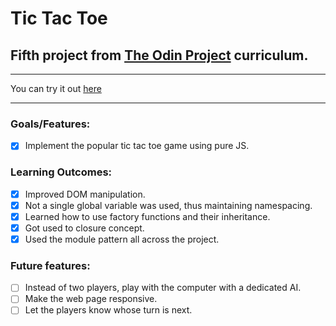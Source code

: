 # Tic Tac Toe
## Fifth project from [The Odin Project](https://www.theodinproject.com/lessons/node-path-javascript-tic-tac-toe) curriculum.
---
You can try it out [here](https://kareemgamal1.github.io/Tic-Tac-Toe/)
___


### Goals/Features: 
- [x] Implement the popular tic tac toe game using pure JS.

### Learning Outcomes: 
- [x] Improved DOM manipulation.
- [x] Not a single global variable was used, thus maintaining namespacing.
- [x] Learned how to use factory functions and their inheritance.
- [x] Got used to closure concept.
- [x] Used the module pattern all across the project.

### Future features:

- [ ] Instead of two players, play with the computer with a dedicated AI.
- [ ] Make the web page responsive.
- [ ] Let the players know whose turn is next.